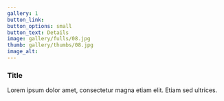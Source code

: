 ```yaml
---
gallery: 1
button_link:
button_options: small
button_text: Details
image: gallery/fulls/08.jpg
thumb: gallery/thumbs/08.jpg
image_alt: 
---
```


### Title

Lorem ipsum dolor amet, consectetur magna etiam elit. Etiam sed ultrices.
